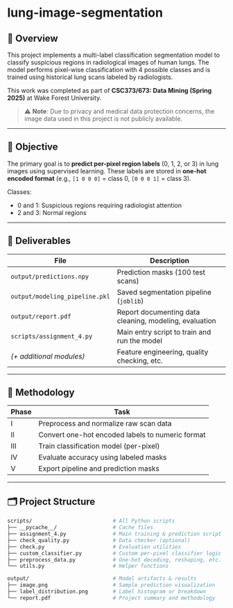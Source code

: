 # lung-image-segmentation

## 📌 Overview

This project implements a multi-label classification segmentation model to classify suspicious regions in radiological images of human lungs. The model performs pixel-wise classification with 4 possible classes and is trained using historical lung scans labeled by radiologists.

This work was completed as part of **CSC373/673: Data Mining (Spring 2025)** at Wake Forest University.

> ⚠️ **Note**: Due to privacy and medical data protection concerns, the image data used in this project is not publicly available.

---

## 🧠 Objective

The primary goal is to **predict per-pixel region labels** (0, 1, 2, or 3) in lung images using supervised learning. These labels are stored in **one-hot encoded format** (e.g., `[1 0 0 0]` = class 0, `[0 0 0 1]` = class 3).

Classes:
- 0 and 1: Suspicious regions requiring radiologist attention
- 2 and 3: Normal regions

---

## 🎯 Deliverables

| File                                | Description                                     |
|-------------------------------------|-------------------------------------------------|
| `output/predictions.npy`           | Prediction masks (100 test scans)              |
| `output/modeling_pipeline.pkl`     | Saved segmentation pipeline (`joblib`)         |
| `output/report.pdf`                | Report documenting data cleaning, modeling, evaluation |
| `scripts/assignment_4.py`          | Main entry script to train and run the model   |
| *(+ additional modules)*           | Feature engineering, quality checking, etc.    |

---

## 🧠 Methodology

| Phase | Task                                     |
|-------|------------------------------------------|
| I     | Preprocess and normalize raw scan data   |
| II    | Convert one-hot encoded labels to numeric format |
| III   | Train classification model (per-pixel)   |
| IV    | Evaluate accuracy using labeled masks    |
| V     | Export pipeline and prediction masks     |

---

## 🗂️ Project Structure

```bash
scripts/                          # All Python scripts
├── __pycache__/                  # Cache files
├── assignment_4.py               # Main training & prediction script
├── check_quality.py              # Data checker (optional)
├── check.py                      # Evaluation utilities
├── custom_classifier.py          # Custom per-pixel classifier logic
├── preprocess_data.py            # One-hot decoding, reshaping, etc.
└── utils.py                      # Helper functions

output/                           # Model artifacts & results
├── image.png                     # Sample prediction visualization
├── label_distribution.png        # Label histogram or breakdown
└── report.pdf                    # Project summary and methodology
